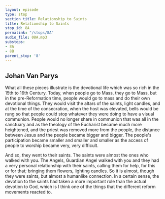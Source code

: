 ```yaml
---
layout: episode
type: stop
section_title: Relationship to Saints
title: Relationship to Saints
stop_id: 8A
permalink: "/stops/8A"
audio_file: 08A.mp3
substops:
- 8A
- 8B
parent_stop: '8'
---
```


## Johan Van Parys

What all these pieces illustrate is the devotional life which was so rich in the 15th to 16th Century. Today, when people go to Mass, they go to Mass, but in the pre-Reformation time, people would go to mass and do their own devotional things. They would visit the altars of the saints, light candles, and at the time of the consecration, when the host was elevated, bells would be rung so that people could stop whatever they were doing to have a visual communion. People would no longer share in communion that was all in the sanctuary and as the theology of the Eucharist became much more heightened, and the priest was removed more from the people, the distance between Jesus and the people became bigger and bigger. The people's participation became smaller and smaller and smaller as the access of people to worship became very, very difficult.

And so, they went to their saints. The saints were almost the ones who walked with you. The Angels, Guardian Angel walked with you and they had a very personal relationship with their saints, calling them for help, for this or for that; bringing them flowers, lighting candles. So it is almost, though they were saints, but almost a humanlike connection. In a certain sense, the devotion to the saints had taken a more important role than the actual devotion to God, which is I think one of the things that the different reform movements reacted to.
